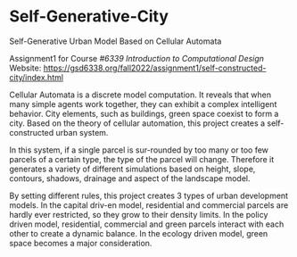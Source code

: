 # Self-Generative-City
 Self-Generative Urban Model Based on Cellular Automata

Assignment1 for Course _#6339 Introduction to Computational Design_
Website: https://gsd6338.org/fall2022/assignment1/self-constructed-city/index.html


Cellular Automata is a discrete model computation. It reveals that when many simple agents work together, they can exhibit a complex intelligent behavior. City elements, such as buildings, green space coexist to form a city. Based on the theory of cellular automation, this project creates a self-constructed urban system. 

In this system, if a single parcel is sur-rounded by too many or too few parcels of a certain type, the type of the parcel will change. Therefore it generates a variety of different simulations based on height, slope, contours, shadows, drainage and aspect of the landscape model.

By setting different rules, this project creates 3 types of urban development models. In the capital driv-en model, residential and commercial parcels are hardly ever restricted, so they grow to their density limits. In the policy driven model, residential, commercial and green parcels interact with each other to create a dynamic balance. In the ecology driven model, green space becomes a major consideration.
